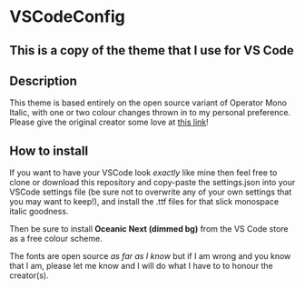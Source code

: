 # VSCodeConfig

## This is a copy of the theme that I use for VS Code

## Description

This theme is based entirely on the open source variant of Operator Mono Italic, with one or two colour changes thrown in to my personal preference.
Please give the original creator some love at [this link](https://github.com/open-source-ideas/open-source-ideas/issues/10)!


## How to install

If you want to have your VSCode look *exactly* like mine then feel free to clone or download this repository and copy-paste the settings.json into your VSCode settings file (be sure not to overwrite any of your own settings that you may want to keep!), and install the .ttf files for that slick monospace italic goodness.

Then be sure to install **Oceanic Next (dimmed bg)** from the VS Code store as a free colour scheme.

The fonts are open source *as far as I know* but if I am wrong and you know that I am, please let me know and I will do what I have to to honour the creator(s).
